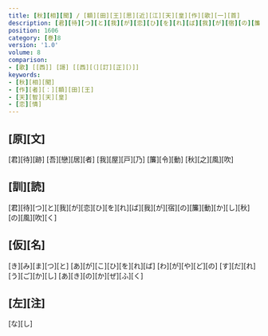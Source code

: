 ```yaml
---
title: [秋][相][聞] / [額][田][王][思][近][江][天][皇][作][歌][一][首]
description: [君][待][つ][と][我][が][恋][ひ][を][れ][ば][我][が][宿][の][簾][動][か][し][秋][の][風][吹][く]
position: 1606
category: [巻]8
version: '1.0'
volume: 8
comparison:
- [歌] [[西]] [謌] [[西][（][訂][正][）]]
keywords:
- [秋][相][聞]
- [作][者][：][額][田][王]
- [天][智][天][皇]
- [恋][情]
---
```


## [原][文]

[君][待][跡] [吾][戀][居][者] [我][屋][戸][乃] [簾][令][動] [秋][之][風][吹]

## [訓][読]

[君][待][つ][と][我][が][恋][ひ][を][れ][ば][我][が][宿][の][簾][動][か][し][秋][の][風][吹][く]

## [仮][名]

[き][み][ま][つ][と] [あ][が][こ][ひ][を][れ][ば] [わ][が][や][ど][の] [す][だ][れ][う][ご][か][し] [あ][き][の][か][ぜ][ふ][く]

## [左][注]

[な][し]
